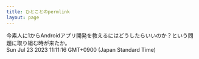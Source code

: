 ```yaml
---
title: ひとことのpermlink
layout: page
---
```

<div class="box" dt="1690078276391">
  今素人に1からAndroidアプリ開発を教えるにはどうしたらいいのか？という問題に取り組む時が来たか。
  <div class="content is-small">Sun Jul 23 2023 11:11:16 GMT+0900 (Japan Standard Time)</div>
</div>